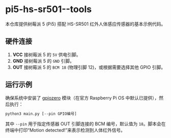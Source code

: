 # pi5-hs-sr501--tools

本仓库提供树莓派 5 (Pi5) 搭配 HS-SR501 红外人体感应传感器的基本示例代码。

## 硬件连接
1. **VCC** 接树莓派 5 的 `5V` 供电引脚。
2. **GND** 接树莓派 5 的 `GND` 引脚。
3. **OUT** 接树莓派 5 的 `BCM 18` (物理引脚 12)，或根据需要选择其他 GPIO 引脚。

## 运行示例
确保系统中安装了 [gpiozero](https://pypi.org/project/gpiozero/) 模块（在官方 Raspberry Pi OS 中默认已提供），然后执行：

```bash
python3 main.py [--pin GPIO编号]
```

其中 `--pin` 用于指定传感器 OUT 引脚连接的 BCM 编号，默认值为 `18`。脚本会在终端中打印“Motion detected!”来表示检测到人体红外信号。
